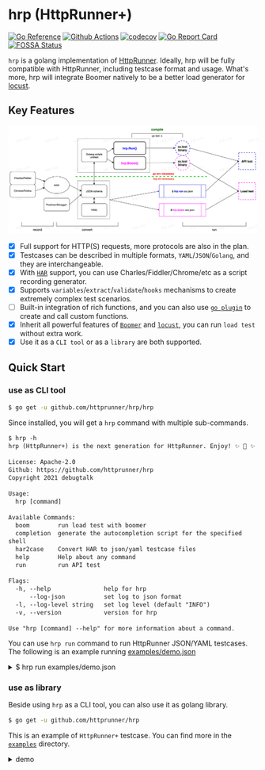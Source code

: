 # hrp (HttpRunner+)

[![Go Reference](https://pkg.go.dev/badge/github.com/httprunner/hrp.svg)](https://pkg.go.dev/github.com/httprunner/hrp)
[![Github Actions](https://github.com/httprunner/hrp/actions/workflows/main.yml/badge.svg)](https://github.com/httprunner/hrp/actions)
[![codecov](https://codecov.io/gh/httprunner/hrp/branch/main/graph/badge.svg?token=HPCQWCD7KO)](https://codecov.io/gh/httprunner/hrp)
[![Go Report Card](https://goreportcard.com/badge/github.com/httprunner/hrp)](https://goreportcard.com/report/github.com/httprunner/hrp)
[![FOSSA Status](https://app.fossa.com/api/projects/custom%2B27856%2Fgithub.com%2Fhttprunner%2Fhrp.svg?type=shield)](https://app.fossa.com/reports/c2742455-c8ab-4b13-8fd7-4a35ba0b2840)

`hrp` is a golang implementation of [HttpRunner]. Ideally, hrp will be fully compatible with HttpRunner, including testcase format and usage. What's more, hrp will integrate Boomer natively to be a better load generator for [locust].

## Key Features

![flow chart](docs/flow.jpg)

- [x] Full support for HTTP(S) requests, more protocols are also in the plan.
- [x] Testcases can be described in multiple formats, `YAML`/`JSON`/`Golang`, and they are interchangeable.
- [x] With [`HAR`][HAR] support, you can use Charles/Fiddler/Chrome/etc as a script recording generator.
- [x] Supports `variables`/`extract`/`validate`/`hooks` mechanisms to create extremely complex test scenarios.
- [ ] Built-in integration of rich functions, and you can also use [`go plugin`][plugin] to create and call custom functions.
- [x] Inherit all powerful features of [`Boomer`][Boomer] and [`locust`][locust], you can run `load test` without extra work.
- [x] Use it as a `CLI tool` or as a `library` are both supported.

## Quick Start

### use as CLI tool

```bash
$ go get -u github.com/httprunner/hrp/hrp
```

Since installed, you will get a `hrp` command with multiple sub-commands.

```text
$ hrp -h
hrp (HttpRunner+) is the next generation for HttpRunner. Enjoy! ✨ 🚀 ✨

License: Apache-2.0
Github: https://github.com/httprunner/hrp
Copyright 2021 debugtalk

Usage:
  hrp [command]

Available Commands:
  boom        run load test with boomer
  completion  generate the autocompletion script for the specified shell
  har2case    Convert HAR to json/yaml testcase files
  help        Help about any command
  run         run API test

Flags:
  -h, --help               help for hrp
      --log-json           set log to json format
  -l, --log-level string   set log level (default "INFO")
  -v, --version            version for hrp

Use "hrp [command] --help" for more information about a command.
```

You can use `hrp run` command to run HttpRunner JSON/YAML testcases. The following is an example running [examples/demo.json](examples/demo.json)

<details>
<summary>$ hrp run examples/demo.json</summary>

```text
8:04PM INF Set log to pretty console
8:04PM INF Set log level to INFO
8:04PM INF [init] SetDebug debug=true
8:04PM INF load json testcase path=/Users/debugtalk/MyProjects/HttpRunner-dev/hrp/examples/demo.json
8:04PM INF call function success arguments=[5] funcName=gen_random_string output=B64R8
8:04PM INF call function success arguments=[12.3,3.45] funcName=max output=12.3
8:04PM INF run testcase start testcase="demo with complex mechanisms"
8:04PM INF call function success arguments=[12.3,34.5] funcName=max output=34.5
8:04PM INF run step start step="get with params"
-------------------- request --------------------
GET /get?foo1=B64R8&foo2=34.5 HTTP/1.1
Host: postman-echo.com
User-Agent: HttpRunnerPlus


==================== response ===================
HTTP/1.1 200 OK
Content-Length: 304
Connection: keep-alive
Content-Type: application/json; charset=utf-8
Date: Thu, 11 Nov 2021 12:04:32 GMT
Etag: W/"130-LUQ0LVU7KVSZha0O3nQxqPlr5dw"
Set-Cookie: sails.sid=s%3Ag6vZXrHHzs-B7Q1bFrYQq83dUje_EkSu.06vsqbkZvIOJ6mb1It7c6i354e%2B0t91K4cG14YFjSX0; Path=/; HttpOnly
Vary: Accept-Encoding

{"args":{"foo1":"B64R8","foo2":"34.5"},"headers":{"x-forwarded-proto":"https","x-forwarded-port":"443","host":"postman-echo.com","x-amzn-trace-id":"Root=1-618d06d0-7516144f65e561a8238adab5","user-agent":"HttpRunnerPlus","accept-encoding":"gzip"},"url":"https://postman-echo.com/get?foo1=B64R8&foo2=34.5"}
--------------------------------------------------
8:04PM INF extract value from=body.args.foo1 value=B64R8
8:04PM INF set variable value=B64R8 variable=varFoo1
8:04PM INF validate status_code assertMethod=equals checkValue=200 expectValue=200 result=true
8:04PM INF validate headers."Content-Type" assertMethod=startswith checkValue="application/json; charset=utf-8" expectValue=application/json result=true
8:04PM INF validate body.args.foo1 assertMethod=length_equals checkValue=B64R8 expectValue=5 result=true
8:04PM INF validate $varFoo1 assertMethod=length_equals checkValue=B64R8 expectValue=5 result=true
8:04PM INF validate body.args.foo2 assertMethod=equals checkValue=34.5 expectValue=34.5 result=true
8:04PM INF run step end exportVars={"varFoo1":"B64R8"} step="get with params" success=true
8:04PM INF run step start step="post json data"
8:04PM INF call function success arguments=[12.3,3.45] funcName=max output=12.3
-------------------- request --------------------
POST /post HTTP/1.1
Host: postman-echo.com
Content-Type: application/json; charset=UTF-8

{"foo1":"B64R8","foo2":12.3}
==================== response ===================
HTTP/1.1 200 OK
Content-Length: 424
Connection: keep-alive
Content-Type: application/json; charset=utf-8
Date: Thu, 11 Nov 2021 12:04:32 GMT
Etag: W/"1a8-1umvYElau4WkHR7VON+jKXozT2c"
Set-Cookie: sails.sid=s%3AeNnS5IE6TBePzx95OfuwyIweJy5aExb0.7MH6Vb42vbZ6OhNT2nhQGcAmHgqcFmtM8X03Qsoxa1k; Path=/; HttpOnly
Vary: Accept-Encoding

{"args":{},"data":{"foo1":"B64R8","foo2":12.3},"files":{},"form":{},"headers":{"x-forwarded-proto":"https","x-forwarded-port":"443","host":"postman-echo.com","x-amzn-trace-id":"Root=1-618d06d0-360475ad34903a97191978d7","content-length":"28","user-agent":"Go-http-client/1.1","content-type":"application/json; charset=UTF-8","accept-encoding":"gzip"},"json":{"foo1":"B64R8","foo2":12.3},"url":"https://postman-echo.com/post"}
--------------------------------------------------
8:04PM INF validate status_code assertMethod=equals checkValue=200 expectValue=200 result=true
8:04PM INF validate body.json.foo1 assertMethod=length_equals checkValue=B64R8 expectValue=5 result=true
8:04PM INF validate body.json.foo2 assertMethod=equals checkValue=12.3 expectValue=12.3 result=true
8:04PM INF run step end exportVars=null step="post json data" success=true
8:04PM INF run step start step="post form data"
8:04PM INF call function success arguments=[12.3,3.45] funcName=max output=12.3
-------------------- request --------------------
POST /post HTTP/1.1
Host: postman-echo.com
Content-Type: application/x-www-form-urlencoded; charset=UTF-8

foo1=B64R8&foo2=12.3
==================== response ===================
HTTP/1.1 200 OK
Content-Length: 445
Connection: keep-alive
Content-Type: application/json; charset=utf-8
Date: Thu, 11 Nov 2021 12:04:32 GMT
Etag: W/"1bd-g/z+op+J2/U1DlrEv2g2VhZ0on4"
Set-Cookie: sails.sid=s%3ALfq9XEgKVT4dKQ8PnxUJ9-WSq4wI96Po.2P90TP9V2Pje3GNJ1hJmLcRRgcQy%2FDwBPF63Xdvdq4o; Path=/; HttpOnly
Vary: Accept-Encoding

{"args":{},"data":"","files":{},"form":{"foo1":"B64R8","foo2":"12.3"},"headers":{"x-forwarded-proto":"https","x-forwarded-port":"443","host":"postman-echo.com","x-amzn-trace-id":"Root=1-618d06d0-56d250242bf05b7144edf2cb","content-length":"20","user-agent":"Go-http-client/1.1","content-type":"application/x-www-form-urlencoded; charset=UTF-8","accept-encoding":"gzip"},"json":{"foo1":"B64R8","foo2":"12.3"},"url":"https://postman-echo.com/post"}
--------------------------------------------------
8:04PM INF validate status_code assertMethod=equals checkValue=200 expectValue=200 result=true
8:04PM INF validate body.form.foo1 assertMethod=length_equals checkValue=B64R8 expectValue=5 result=true
8:04PM INF validate body.form.foo2 assertMethod=equals checkValue=12.3 expectValue=12.3 result=true
8:04PM INF run step end exportVars=null step="post form data" success=true
8:04PM INF run testcase end testcase="demo with complex mechanisms"
```
</details>

### use as library

Beside using `hrp` as a CLI tool, you can also use it as golang library.

```bash
$ go get -u github.com/httprunner/hrp
```

This is an example of `HttpRunner+` testcase. You can find more in the [`examples`][examples] directory.


<details>
<summary>demo</summary>

```go
import (
    "testing"

    "github.com/httprunner/hrp"
)

func TestCaseDemo(t *testing.T) {
    testcase := &hrp.TestCase{
        Config: hrp.TConfig{
            Name:    "demo with complex mechanisms",
            BaseURL: "https://postman-echo.com",
            Variables: map[string]interface{}{ // global level variables
                "n":       5,
                "a":       12.3,
                "b":       3.45,
                "varFoo1": "${gen_random_string($n)}",
                "varFoo2": "${max($a, $b)}", // 12.3; eval with built-in function
            },
        },
        TestSteps: []hrp.IStep{
            hrp.Step("get with params").
                WithVariables(map[string]interface{}{ // step level variables
                    "n":       3,                // inherit config level variables if not set in step level, a/varFoo1
                    "b":       34.5,             // override config level variable if existed, n/b/varFoo2
                    "varFoo2": "${max($a, $b)}", // 34.5; override variable b and eval again
                }).
                GET("/get").
                WithParams(map[string]interface{}{"foo1": "$varFoo1", "foo2": "$varFoo2"}). // request with params
                WithHeaders(map[string]string{"User-Agent": "HttpRunnerPlus"}).             // request with headers
                Extract().
                WithJmesPath("body.args.foo1", "varFoo1"). // extract variable with jmespath
                Validate().
                AssertEqual("status_code", 200, "check response status code").        // validate response status code
                AssertStartsWith("headers.\"Content-Type\"", "application/json", ""). // validate response header
                AssertLengthEqual("body.args.foo1", 5, "check args foo1").            // validate response body with jmespath
                AssertLengthEqual("$varFoo1", 5, "check args foo1").                  // assert with extracted variable from current step
                AssertEqual("body.args.foo2", "34.5", "check args foo2"),             // notice: request params value will be converted to string
            hrp.Step("post json data").
                POST("/post").
                WithBody(map[string]interface{}{
                    "foo1": "$varFoo1",       // reference former extracted variable
                    "foo2": "${max($a, $b)}", // 12.3; step level variables are independent, variable b is 3.45 here
                }).
                Validate().
                AssertEqual("status_code", 200, "check status code").
                AssertLengthEqual("body.json.foo1", 5, "check args foo1").
                AssertEqual("body.json.foo2", 12.3, "check args foo2"),
            hrp.Step("post form data").
                POST("/post").
                WithHeaders(map[string]string{"Content-Type": "application/x-www-form-urlencoded; charset=UTF-8"}).
                WithBody(map[string]interface{}{
                    "foo1": "$varFoo1",       // reference former extracted variable
                    "foo2": "${max($a, $b)}", // 12.3; step level variables are independent, variable b is 3.45 here
                }).
                Validate().
                AssertEqual("status_code", 200, "check status code").
                AssertLengthEqual("body.form.foo1", 5, "check args foo1").
                AssertEqual("body.form.foo2", "12.3", "check args foo2"), // form data will be converted to string
        },
    }

    err := hrp.NewRunner(nil).Run(demoTestCase) // hrp.Run(demoTestCase)
    if err != nil {
        t.Fatalf("run testcase error: %v", err)
    }
}
```
</details>

[HttpRunner]: https://github.com/httprunner/httprunner
[Boomer]: https://github.com/myzhan/boomer
[locust]: https://github.com/locustio/locust
[jmespath]: https://jmespath.org/
[allure]: https://docs.qameta.io/allure/
[HAR]: http://httparchive.org/
[plugin]: https://pkg.go.dev/plugin
[examples]: examples/

